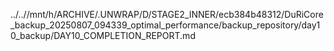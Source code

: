 ../..//mnt/h/ARCHIVE/.UNWRAP/D/STAGE2_INNER/ecb384b48312/DuRiCore_backup_20250807_094339_optimal_performance/backup_repository/day10_backup/DAY10_COMPLETION_REPORT.md